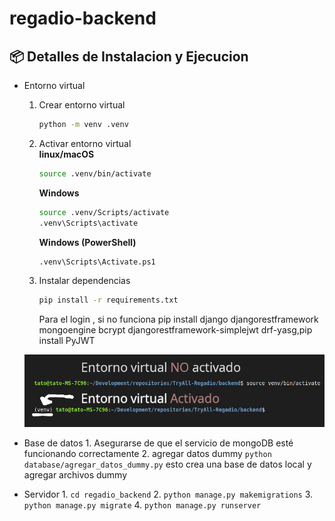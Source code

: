 # regadio-backend


## 📦 Detalles de Instalacion y Ejecucion
* Entorno virtual
  
  1. Crear entorno virtual  
      ```bash
      python -m venv .venv
      ```
  2. Activar entorno virtual  
      **linux/macOS**  

      ```bash
      source .venv/bin/activate
      ```

      **Windows**  

      ```bash
      source .venv/Scripts/activate
      .venv\Scripts\activate
      ```

      **Windows (PowerShell)**  

      ```bash
      .venv\Scripts\Activate.ps1
      ```
    
  1. Instalar dependencias
      ```bash
      pip install -r requirements.txt
      ```
      Para el login , si no funciona pip install django djangorestframework mongoengine bcrypt djangorestframework-simplejwt drf-yasg,pip install PyJWT

    <img src="../docs/export/backend/images/venv.png"/>


* Base de datos
      1. Asegurarse de que el servicio de mongoDB esté funcionando correctamente
      2. agregar datos dummy `python database/agregar_datos_dummy.py` esto crea una base de datos local y agregar archivos dummy
   
* Servidor
      1. `cd regadio_backend`
      2. `python manage.py makemigrations`
      3. `python manage.py migrate`
      4. `python manage.py runserver`


